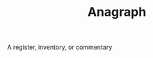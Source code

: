 ---
title: Anagraph
letter: A
permalink: "/definitions/bld-anagraph.html"
body: A register, inventory, or commentary
published_at: '2018-07-07'
source: Black's Law Dictionary 2nd Ed (1910)
layout: post
---